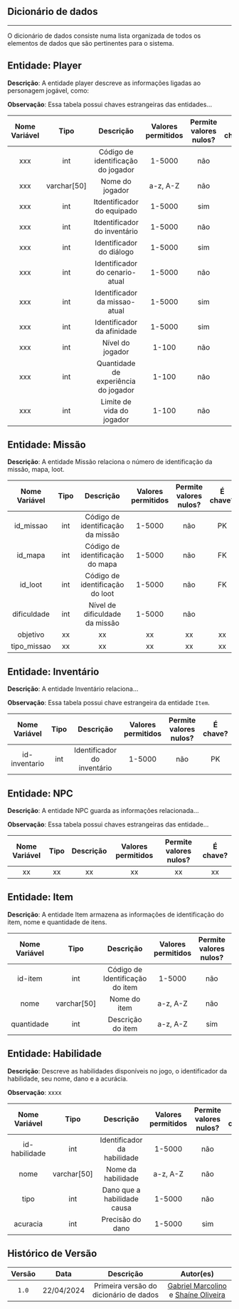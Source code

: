 ## Dicionário de dados

---
O dicionário de dados consiste numa lista organizada de todos os elementos de dados que são pertinentes para o sistema. 



## Entidade: Player

**Descrição**: A entidade player descreve as informações ligadas ao personagem jogável, como:

**Observação**: Essa tabela possui chaves estrangeiras das entidades...

| Nome Variável |    Tipo     |             Descrição              | Valores permitidos | Permite valores nulos? | É chave? | 
| :-----------: | :---------: | :--------------------------------: | :----------------: | :--------------------: | :------: | 
|  xxx   |     int     | Código de identificação do jogador |       1-5000       |          não           |    PK    |                   
|     xxx      | varchar[50] |          Nome do jogador           |      a-z, A-Z      |          não           |          |                   
| xxx |      int    |   Itdentificador do equipado       |      1-5000        |          sim           |    FK    |                   
| xxx |      int    |   Itdentificador do inventário |      1-5000      |         não     |    FK    |                   
|  xxx  |     int  |      Identificador do diálogo     |       1-5000       |          sim           |    FK    |                   
| xxx |     int     |   Identificador do cenario-atual   |       1-5000       |          não           |    FK    |                   
| xxx  |     int     |   Identificador da missao-atual    |       1-5000       |          sim           |    FK    | 
| xxx    |     int     |   Identificador da afinidade       |       1-5000       |          sim           |    FK    |                    
|    xxx     |     int     |          Nível do jogador          |       1-100        |          não           |          |                   
|    xxx    |     int     | Quantidade de experiência do jogador  |       1-100        |          não           |          |                   
|   xxx  |     int     |    Limite de vida do jogador      |       1-100        |          não           |          |                   


## Entidade: Missão
**Descrição**: A entidade Missão relaciona o número de identificação da missão, mapa, loot.

| Nome Variável |     Tipo     |             Descrição              | Valores permitidos | Permite valores nulos? | É chave? |
| :-----------: | :----------: | :--------------------------------: | :----------------: | :--------------------: | :------: |
|   id_missao   |     int      | Código de identificação da missão  |       1-5000       |          não           |    PK    |                   |
|    id_mapa      | int  |         Código de identificação do mapa           |     1-5000      |          não           |    FK      |                   |
|   id_loot   | int |       Código de identificação do loot         |      1-5000      |          não           |   FK       |                   |
|   dificuldade   | int |  Nível de dificuldade da missão              |      1-5000      |          não           |         |                   |
|   objetivo   | xx |       xx         |      xx      |          xx           |   xx       |                   |
|   tipo_missao   | xx |      xx        |      xx      |          xx         |   xx       |                   |

## Entidade: Inventário

**Descrição**: A entidade Inventário relaciona...

**Observação**: Essa tabela possui chave estrangeira da entidade `Item`.

| Nome Variável | Tipo |        Descrição         | Valores permitidos | Permite valores nulos? | É chave? |
| :-----------: | :--: | :----------------------: | :----------------: | :--------------------: | :------: |
|    id-inventario    | int  | Identificador do inventário |       1-5000       |          não           |    PK    |                   |




## Entidade: NPC

**Descrição**: A entidade NPC guarda as informações relacionada...

**Observação**: Essa tabela possui chaves estrangeiras das entidade...

| Nome Variável |     Tipo     |                Descrição                | Valores permitidos | Permite valores nulos? | É chave? |
| :-----------: | :----------: | :-------------------------------------: | :----------------: | :--------------------: | :------: |
|    xx    |     xx      |    xx     |       xx      |          xx           |    xx   |                   |




## Entidade: Item

**Descrição**: A entidade Item armazena as informações de identificação do item, nome e quantidade de itens.

| Nome Variável |    Tipo     |            Descrição            | Valores permitidos | Permite valores nulos? | É chave? |
| :-----------: | :---------: | :-----------------------------: | :----------------: | :--------------------: | :------: |
|    id-item    |     int     | Código de Identificação do item |       1-5000       |          não           |    PK    |                   |
|     nome      | varchar[50]  |           Nome do item           |      a-z, A-Z      |          não           |          |
|   quantidade   | int |        Descrição do item         |      a-z, A-Z      |          sim           |          |                   |




## Entidade: Habilidade

**Descrição**: Descreve as habilidades disponíveis no jogo, o identificador da habilidade, seu nome, dano e a acurácia.

**Observação**: xxxx

| Nome Variável |     Tipo     |                  Descrição                  | Valores permitidos | Permite valores nulos? | É chave? |
| :-----------: | :----------: | :-----------------------------------------: | :----------------: | :--------------------: | :------: |
|  id-habilidade  |     int      |          Identificador da habilidade           |       1-5000       |          não           |    PK    |                   |
|     nome      | varchar[50]  |               Nome da habilidade              |      a-z, A-Z      |          não           |          |                   |
|    tipo       |  int         | Dano que a habilidade causa                             |       1-5000       |          não           |        |                   |
|   acuracia   | int |        Precisão do dano             |      1-5000     |          sim           |          |                   |



## Histórico de Versão
| Versão | Data | Descrição | Autor(es) |
| :-: | :-: | :-: | :-: | 
| `1.0`  | 22/04/2024 | Primeira versão  do dicionário de dados    | [Gabriel Marcolino](https://github.com/GabrielMR360) e [Shaíne Oliveira](ttps://github.com/ShaineOliveira) |                                                              